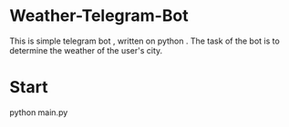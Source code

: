 # Weather-Telegram-Bot

This is simple telegram bot , written on python . The task of the bot is to determine the weather of the user's city.

# Start

python main.py
